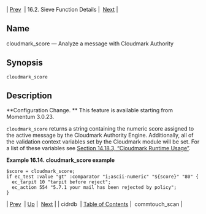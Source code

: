 | [Prev](sieve.ref.cidrdb)  | 16.2. Sieve Function Details |  [Next](sieve.ref.commtouch_scan) |

<a name="sieve.ref.cloudmark_score"></a>
## Name

cloudmark_score — Analyze a message with Cloudmark Authority

## Synopsis

`cloudmark_score`

<a name="idp28899072"></a>
## Description

**Configuration Change. ** This feature is available starting from Momentum 3.0.23.

`cloudmark_score` returns a string containing the numeric score assigned to the active message by the Cloudmark Authority Engine. Additionally, all of the validation context variables set by the Cloudmark module will be set. For a list of these variables see [Section 14.18.3, “Cloudmark Runtime Usage”](modules.cloudmark#modules.cloudmark.runtime.usage "14.18.3. Cloudmark Runtime Usage").

<a name="example.cloudmark_score"></a>

**Example 16.14. cloudmark_score example**

```
$score = cloudmark_score;
if ec_test :value "gt" :comparator "i;ascii-numeric" "${score}" "80" {
  ec_tarpit 10 "tarpit before reject";
  ec_action 554 "5.7.1 your mail has been rejected by policy";
}
```

| [Prev](sieve.ref.cidrdb)  | [Up](sieve.ref.files) |  [Next](sieve.ref.commtouch_scan) |
| cidrdb  | [Table of Contents](index) |  commtouch_scan |
